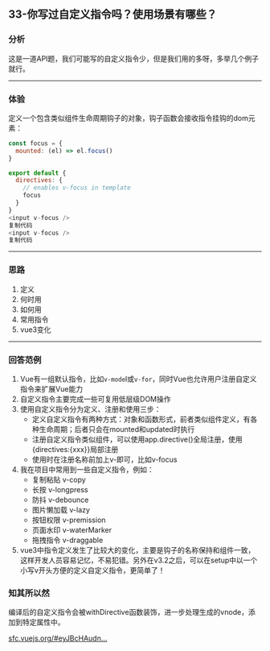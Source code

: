 ## 33-你写过自定义指令吗？使用场景有哪些？

### 分析

这是一道API题，我们可能写的自定义指令少，但是我们用的多呀，多举几个例子就行。

------

### 体验

定义一个包含类似组件生命周期钩子的对象，钩子函数会接收指令挂钩的dom元素：

```javascript
const focus = {
  mounted: (el) => el.focus()
}

export default {
  directives: {
    // enables v-focus in template
    focus
  }
}
<input v-focus />
复制代码
<input v-focus />
复制代码
```

------

### 思路

1. 定义
2. 何时用
3. 如何用
4. 常用指令
5. vue3变化

------

### 回答范例

1. Vue有一组默认指令，比如`v-mode`l或`v-for`，同时Vue也允许用户注册自定义指令来扩展Vue能力
2. 自定义指令主要完成一些可复用低层级DOM操作
3. 使用自定义指令分为定义、注册和使用三步：
   - 定义自定义指令有两种方式：对象和函数形式，前者类似组件定义，有各种生命周期；后者只会在mounted和updated时执行
   - 注册自定义指令类似组件，可以使用app.directive()全局注册，使用{directives:{xxx}}局部注册
   - 使用时在注册名称前加上v-即可，比如v-focus
4. 我在项目中常用到一些自定义指令，例如：
   - 复制粘贴 v-copy
   - 长按 v-longpress
   - 防抖 v-debounce
   - 图片懒加载 v-lazy
   - 按钮权限 v-premission
   - 页面水印 v-waterMarker
   - 拖拽指令 v-draggable
5. vue3中指令定义发生了比较大的变化，主要是钩子的名称保持和组件一致，这样开发人员容易记忆，不易犯错。另外在v3.2之后，可以在setup中以一个小写v开头方便的定义自定义指令，更简单了！

### 知其所以然

编译后的自定义指令会被withDirective函数装饰，进一步处理生成的vnode，添加到特定属性中。

[sfc.vuejs.org/#eyJBcHAudn…](https://link.juejin.cn/?target=https%3A%2F%2Fsfc.vuejs.org%2F%23eyJBcHAudnVlIjoiPHNjcmlwdCBzZXR1cD5cbmltcG9ydCB7IHJlZiB9IGZyb20gJ3Z1ZSdcblxuY29uc3QgbXNnID0gcmVmKCdIZWxsbyBXb3JsZCEnKVxuXG5jb25zdCB2Rm9jdXMgPSB7XG4gIG1vdW50ZWQoZWwpIHtcbiAgICAvLyDojrflj5ZpbnB1dO%2B8jOW5tuiwg%2BeUqOWFtmZvY3VzKCnmlrnms5VcbiAgICBlbC5mb2N1cygpXG4gIH1cbn1cbjwvc2NyaXB0PlxuXG48dGVtcGxhdGU%2BXG4gIDxoMT57eyBtc2cgfX08L2gxPlxuICA8aW5wdXQgdi1tb2RlbD1cIm1zZ1wiIHYtZm9jdXM%2BXG48L3RlbXBsYXRlPiIsImltcG9ydC1tYXAuanNvbiI6IntcbiAgXCJpbXBvcnRzXCI6IHtcbiAgICBcInZ1ZVwiOiBcImh0dHBzOi8vc2ZjLnZ1ZWpzLm9yZy92dWUucnVudGltZS5lc20tYnJvd3Nlci5qc1wiXG4gIH1cbn0ifQ%3D%3D)